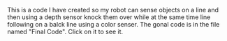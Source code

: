 
This is a code I have created so my robot can sense objects on a line and then using a depth sensor knock them over while at the same time line following on a balck line  using a color senser.
The gonal code is in the file named "Final Code". Click on it to see it.
